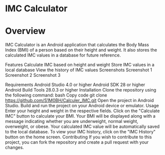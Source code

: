 # IMC Calculator

# Overview

IMC Calculator is an Android application that calculates the Body Mass Index (BMI) of a person based on their height and weight. It also stores the calculated IMC values in a database for future reference.

Features
Calculate IMC based on height and weight
Store IMC values in a local database
View the history of IMC values
Screenshots
Screenshot 1
Screenshot 2
Screenshot 3

Requirements
Android Studio 4.0 or higher
Android SDK 28 or higher
Android Build Tools 28.0.3 or higher
Installation
Clone the repository using the following command:
bash
Copy code
git clone https://github.com/S1M0BH/Calculer_IMC.git
Open the project in Android Studio.
Build and run the project on your Android device or emulator.
Usage
Enter your height and weight in the respective fields.
Click on the "Calculate IMC" button to calculate your BMI.
Your BMI will be displayed along with a message indicating whether you are underweight, normal weight, overweight, or obese.
Your calculated IMC value will be automatically saved to the local database.
To view your IMC history, click on the "IMC History" button on the home screen.
Contributing
If you wish to contribute to this project, you can fork the repository and create a pull request with your changes.
